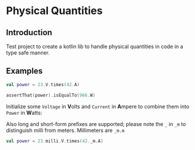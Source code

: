 # Physical Quantities

## Introduction

Test project to create a kotlin lib to handle physical quantities in code in a type safe manner.

## Examples

```kotlin
val power = 23.V.times(42.A)

assertThat(power).isEqualTo(966.W)
```

Initialize some `Voltage` in **V**olts and `Current` in **A**mpere to combine them into `Power` in **W**atts: 

Also long and short-form prefixes are supported; please note the `_` in `_m` to distinguish milli from meters.
Millimeters are `_m.m`

```kotlin
val power = 23.milli.V.times(42._m.A)
```

